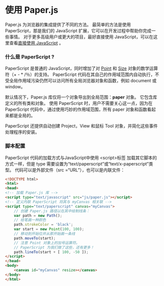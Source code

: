 # 使用 Paper.js

Paper.js 为浏览器的集成提供了不同的方法。 最简单的方法是使用 PaperScript，那是我们的 JavaScript 扩展，它可以在开发过程中帮助你完成一些事情。 对于更多高级用户或更大的项目，最好直接使用 JavaScript，可以在这里查看[直接使用 JavaScript](http://paperjs.org/tutorials/getting-started/using-javascript-directly/) 。

### 什么是 PaperScript ?

PaperScript 是普通的 JavaScript，同时增加了对 [Point](http://paperjs.org/reference/point) 和 [Size](http://paperjs.org/reference/size) 对象的数学运算符（+ - \* /％）的支持。 PaperScript 代码在其自己的作用域范围内自动执行，不受全局作用域污染仍然可以访问所有全局浏览器对象和函数，例如 document 或 window。

默认情况下，Paper.js 库仅将一个对象导出到全局范围：**paper** 对象。 它包含库定义的所有类和对象。 使用 PaperScript 时，用户不需要关心这一点，因为在 PaperScript 代码中，通过使用巧妙的作用域范围，所有 paper 对象和函数看起来都是全局的。

PaperScript 还提供自动创建 Project，View 和鼠标 Tool 对象，并简化这些事件处理程序的安装。

### 脚本配置

PaperScript 代码的加载方式与JavaScript中使用 &lt;script&gt;标签 加载其它脚本的方式一样，但是 type 需要设置为“text/paperscript”或“text/x-paperscript”类型。 代码可以是外部文件（src =“URL”），也可以是内联文件：

```html
<!DOCTYPE html>
<html>
<head>
<!-- 加载 Paper.js 库 -->
<script type="text/javascript" src="js/paper.js"></script>
<!-- 定义内联 PaperScript 将其与 myCanvas 相关联 -->
<script type="text/paperscript" canvas="myCanvas">
    // 创建 Paper.js 路径以在其中绘制线条：
    var path = new Path();
    // 给笔画一种颜色
    path.strokeColor = 'black';
    var start = new Point(100, 100);
    // 移动到开始位并从那开始画一条线
    path.moveTo(start);
    // 注意 Point 对象上的加号运算符。
    // PaperScript 为我们做了这些，还有更多！
    path.lineTo(start + [ 100, -50 ]);
</script>
</head>
<body>
    <canvas id="myCanvas" resize></canvas>
</body>
</html>
```



